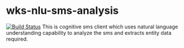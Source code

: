 # wks-nlu-sms-analysis
[![Build Status](https://travis-ci.org/IBM/watson-online-store.svg?branch=master)](https://travis-ci.org/ragudiko/sms-client)
This is cognitive sms client which uses natural language understanding capability to analyze the sms and extracts entity data required.
